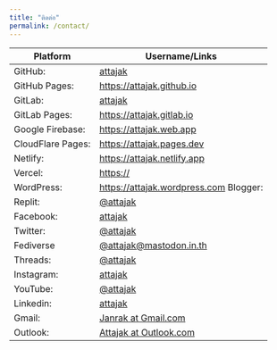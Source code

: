 ```yaml
---
title: "ติดต่อ"
permalink: /contact/
---
```

Platform | Username/Links
--- | ---
GitHub: | [attajak](https://github.com/attajak)
GitHub Pages: | <https://attajak.github.io>
GitLab: | [attajak](https://gitlab.com/attajak)
GitLab Pages: | <https://attajak.gitlab.io>
Google Firebase: | <https://attajak.web.app>
CloudFlare Pages: | <https://attajak.pages.dev>
Netlify: | <https://attajak.netlify.app>
Vercel: | <https://>
WordPress: | <https://attajak.wordpress.com>            Blogger: | <https://attajak.blogspot.com>
Replit: | [@attajak](https://replit.com/@attajak)
Facebook: | [attajak](https://facebook.com/attajak)
Twitter: | [@attajak](https://twitter.com/attajak)
Fediverse | [@attajak@mastodon.in.th](https://mastodon.in.th/@attajak)
Threads: | [@attajak](https://www.threads.net/@attajak)
Instagram: | [attajak](https://instagram.com/attajak)
YouTube: | [@attajak](https://youtube.com/@attajak)
Linkedin: | [attajak](https:/linkedin.com/in/attajak)
Gmail: | [Janrak at Gmail.com](mailto:janrak@gmail.com)
Outlook: | [Attajak at Outlook.com](mailto:attajak@outlook.com)
